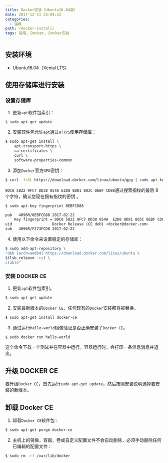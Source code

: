```yaml
---
title: Docker安装（Ubuntu16.04版）
date: 2017-12-11 23:04:12
categories:
  - 运维
path: /docker-install/
tags: 后端, Docker, Docker安装
---
```


## 安装环境

-  Ubuntu16.04（Xenial LTS）

## 使用存储库进行安装

### 设置存储库

1.  更新`apt`软件包索引：

   ```bash
   $ sudo apt-get update
   ```

2.  安装软件包允许`apt`通过`HTTPS`使用存储库：

   ```bash
   $ sudo apt-get install \
       apt-transport-https \
       ca-certificates \
       curl \
       software-properties-common
   ```

3.  添加`Docker`官方`GPG`密钥：

   ```bash
   $ curl -fsSL https://download.docker.com/linux/ubuntu/gpg | sudo apt-key add -
   ```

   `9DC8 5822 9FC7 DD38 854A E2D8 8D81 803C 0EBF CD88`通过搜索指纹的最后 8 个字符，确认您现在拥有指纹的密钥 。

   ```bash
   $ sudo apt-key fingerprint 0EBFCD88

   pub   4096R/0EBFCD88 2017-02-22
       Key fingerprint = 9DC8 5822 9FC7 DD38 854A  E2D8 8D81 803C 0EBF CD88
   uid                  Docker Release (CE deb) <docker@docker.com>
   sub   4096R/F273FCD8 2017-02-22
   ```

4.  使用以下命令来设置稳定的存储库：

   ```bash
   $ sudo add-apt-repository \
   "deb [arch=amd64] https://download.docker.com/linux/ubuntu \
   $(lsb_release -cs) \
   stable"
   ```

### 安装 DOCKER CE

1.  更新`apt`软件包索引。

   ```bash
   $ sudo apt-get update
   ```

2.  安装最新版本的`Docker CE`，任何现有的`Docker`安装都将被替换。

   ```bash
   $ sudo apt-get install docker-ce
   ```

3.  通过运行`hello-world`镜像验证是否正确安装了`Docker CE`。

   ```bash
   $ sudo docker run hello-world
   ```

   这个命令下载一个测试并在容器中运行。容器运行时，会打印一条信息消息并退出。

## 升级 DOCKER CE

要升级`Docker CE`，首先运行`sudo apt-get update`，然后按照安装说明选择要安装的新版本。

## 卸载 Docker CE

1.  卸载`Docker CE`软件包：

   ```bash
   $ sudo apt-get purge docker-ce
   ```

2.  主机上的镜像，容器，卷或自定义配置文件不会自动删除，必须手动删除任何已编辑的配置文件：

   ```bash
   $ sudo rm -rf /var/lib/docker
   ```
